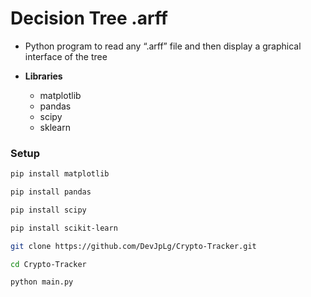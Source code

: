 # Decision Tree .arff

- Python program to read any “.arff” file and then display a graphical interface of the tree

- **Libraries**
  - matplotlib
  - pandas
  - scipy
  - sklearn

### Setup
```bash
pip install matplotlib
```
```bash
pip install pandas
```
```bash
pip install scipy
```
```bash
pip install scikit-learn
```

```bash
git clone https://github.com/DevJpLg/Crypto-Tracker.git

cd Crypto-Tracker

python main.py
```
